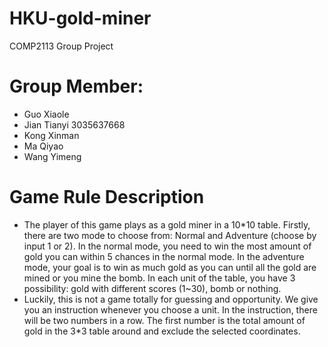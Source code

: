 # HKU-gold-miner
COMP2113 Group Project

# Group Member:
* Guo Xiaole 
* Jian Tianyi 3035637668
* Kong Xinman
* Ma Qiyao
* Wang Yimeng

# Game Rule Description
* The player of this game plays as a gold miner in a 10*10 table. Firstly, there are two mode to choose from: Normal and Adventure (choose by input 1 or 2). In the normal mode, you need to win the most amount of gold you can within 5 chances in the normal mode. In the adventure mode, your goal is to win as much gold as you can until all the gold are mined or you mine the bomb. In each unit of the table, you have 3 possibility: gold with different scores (1~30), bomb or nothing. 
* Luckily, this is not a game totally for guessing and opportunity. We give you an instruction whenever you choose a unit. In the instruction, there will be two numbers in a row. The first number is the total amount of gold in the 3*3 table around and exclude the selected coordinates.
